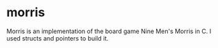 # morris
Morris is an implementation of the board game Nine Men's Morris in C. I used structs and pointers to build it. 
